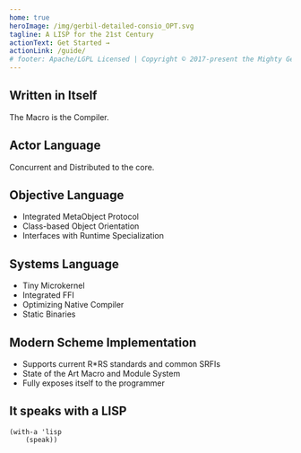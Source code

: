 ```yaml
---
home: true
heroImage: /img/gerbil-detailed-consio_OPT.svg
tagline: A LISP for the 21st Century
actionText: Get Started →
actionLink: /guide/
# footer: Apache/LGPL Licensed | Copyright © 2017-present the Mighty Gerbils
---
```


<div class="features">
    <div class="feature">
        <h2>Written in Itself</h2>
        <p>The Macro is the Compiler.</p>
    </div>
    <div class="feature">
        <h2>Actor Language</h2>
        <p>Concurrent and Distributed to the core.</p>
    </div>
    <div class="feature">
        <h2>Objective Language</h2>
        <ul>
            <li>Integrated MetaObject Protocol</li>
            <li>Class-based Object Orientation</li>
            <li>Interfaces with Runtime Specialization</li>
        </ul>
    </div>
    <div class="feature">
        <h2>Systems Language</h2>
        <ul>
            <li>Tiny Microkernel</li>
            <li>Integrated FFI</li>
            <li>Optimizing Native Compiler</li>
            <li>Static Binaries</li>
        </ul>
    </div>
    <div class="feature">
        <h2>Modern Scheme Implementation</h2>
        <ul>
            <li>Supports current R*RS standards and common SRFIs</li>
            <li>State of the Art Macro and Module System</li>
            <li>Fully exposes itself to the programmer</li>
        </ul>
        <p>
        </p>
    </div>
    <div class="feature">
        <h2>It speaks with a LISP</h2>
        <p>
            <div class="language-scheme extra-class">
                <pre class="language-scheme">
<code><span class="token punctuation">(</span><span class="token function">with-a</span> <span class="token string">'lisp</span>
    <span class="token punctuation">(</span>speak<span class="token punctuation">)</span><span class="token punctuation">)</span></code>
                </pre>
            </div>
        </p>
    </div>
</div>

